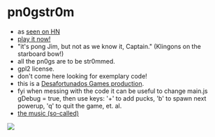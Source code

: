 # pn0gstr0m
* as [seen on HN](https://news.ycombinator.com/item?id=40582357)
* [play it now!](https://raould.github.io/pn0gstr0m/)
* "it's pong Jim, but not as we know it, Captain." (Klingons on the starboard bow!)
* all the pn0gs are to be str0mmed.
* gpl2 license.
* don't come here looking for exemplary code!
* this is a [Desafortunados Games production](https://duckduckgo.com/?q=desafortunados+games&t=ffip&ia=web).
* fyi when messing with the code it can be useful to change main.js gDebug = true, then use keys: '+' to add pucks, 'b' to spawn next powerup, 'q' to quit the game, et. al.
* [the music (so-called)](https://www.youtube.com/playlist?list=PLxMqvaNKx1cL2yila-UPujI08eNQrDGd9)

[<img src="pn0g.PNG">](https://raould.github.io/pn0gstr0m/)

